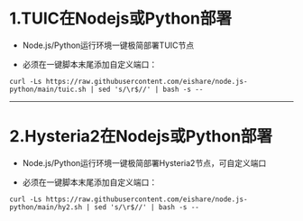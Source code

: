 # 1.TUIC在Nodejs或Python部署

* Node.js/Python运行环境一键极简部署TUIC节点

* 必须在一键脚本末尾添加自定义端口：

```
curl -Ls https://raw.githubusercontent.com/eishare/node.js-python/main/tuic.sh | sed 's/\r$//' | bash -s -- 
```


---------------------------------------



# 2.Hysteria2在Nodejs或Python部署

* Node.js/Python运行环境一键极简部署Hysteria2节点，可自定义端口

* 必须在一键脚本末尾添加自定义端口：

```
curl -Ls https://raw.githubusercontent.com/eishare/node.js-python/main/hy2.sh | sed 's/\r$//' | bash -s -- 
```

